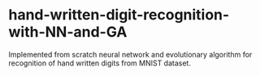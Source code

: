 # hand-written-digit-recognition-with-NN-and-GA
Implemented from scratch neural network and evolutionary algorithm for recognition of hand written digits from MNIST dataset.
